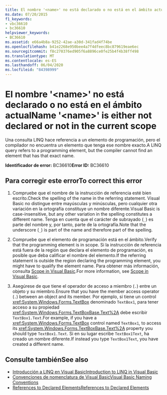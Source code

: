 ```yaml
---
title: El nombre '<name>' no está declarado o no está en el ámbito actual
ms.date: 07/20/2015
f1_keywords:
- vbc36610
- bc36610
helpviewer_keywords:
- BC36610
ms.assetid: e66a4b8a-9252-42ae-a30d-341fad4f74be
ms.openlocfilehash: b41e2268e950bee4a7f4dfeec8bc879619eae6ec
ms.sourcegitcommit: f8c270376ed905f6a8896ce0fe25b4f4b38ff498
ms.translationtype: MT
ms.contentlocale: es-ES
ms.lasthandoff: 06/04/2020
ms.locfileid: "84398999"
---
```

# <a name="name-name-is-either-not-declared-or-not-in-the-current-scope"></a><span data-ttu-id="65f6f-102">El nombre '\<name>' no está declarado o no está en el ámbito actual</span><span class="sxs-lookup"><span data-stu-id="65f6f-102">Name '\<name>' is either not declared or not in the current scope</span></span>
<span data-ttu-id="65f6f-103">Una consulta LINQ hace referencia a un elemento de programación, pero el compilador no encuentra un elemento que tenga ese nombre exacto.</span><span class="sxs-lookup"><span data-stu-id="65f6f-103">A LINQ query refers to a programming element, but the compiler cannot find an element that has that exact name.</span></span>  
  
 <span data-ttu-id="65f6f-104">**Identificador de error:** BC36610</span><span class="sxs-lookup"><span data-stu-id="65f6f-104">**Error ID:** BC36610</span></span>  
  
## <a name="to-correct-this-error"></a><span data-ttu-id="65f6f-105">Para corregir este error</span><span class="sxs-lookup"><span data-stu-id="65f6f-105">To correct this error</span></span>  
  
1. <span data-ttu-id="65f6f-106">Compruebe que el nombre de la instrucción de referencia esté bien escrito.</span><span class="sxs-lookup"><span data-stu-id="65f6f-106">Check the spelling of the name in the referring statement.</span></span> <span data-ttu-id="65f6f-107">Visual Basic no distingue entre mayúsculas y minúsculas, pero cualquier otra variación en la ortografía constituye un nombre diferente.</span><span class="sxs-lookup"><span data-stu-id="65f6f-107">Visual Basic is case-insensitive, but any other variation in the spelling constitutes a different name.</span></span> <span data-ttu-id="65f6f-108">Tenga en cuenta que el carácter de subrayado (`_`) es parte del nombre y, por tanto, parte de la ortografía.</span><span class="sxs-lookup"><span data-stu-id="65f6f-108">Note that the underscore (`_`) is part of the name and therefore part of the spelling.</span></span>  
  
2. <span data-ttu-id="65f6f-109">Compruebe que el elemento de programación está en el ámbito.</span><span class="sxs-lookup"><span data-stu-id="65f6f-109">Verify that the programming element is in scope.</span></span> <span data-ttu-id="65f6f-110">Si la instrucción de referencia está fuera de la región que declara el elemento de programación, es posible que deba calificar el nombre del elemento.</span><span class="sxs-lookup"><span data-stu-id="65f6f-110">If the referring statement is outside the region declaring the programming element, you might have to qualify the element name.</span></span> <span data-ttu-id="65f6f-111">Para obtener más información, consulta [Scope in Visual Basic](../programming-guide/language-features/declared-elements/scope.md).</span><span class="sxs-lookup"><span data-stu-id="65f6f-111">For more information, see [Scope in Visual Basic](../programming-guide/language-features/declared-elements/scope.md).</span></span>  
  
3. <span data-ttu-id="65f6f-112">Asegúrese de que tiene el operador de acceso a miembro (`.`) entre un objeto y su miembro.</span><span class="sxs-lookup"><span data-stu-id="65f6f-112">Ensure that you have the member access operator (`.`) between an object and its member.</span></span> <span data-ttu-id="65f6f-113">Por ejemplo, si tiene un control <xref:System.Windows.Forms.TextBox> denominado `TextBox1`, para tener acceso a su propiedad <xref:System.Windows.Forms.TextBoxBase.Text%2A> debe escribir `TextBox1.Text`.</span><span class="sxs-lookup"><span data-stu-id="65f6f-113">For example, if you have a <xref:System.Windows.Forms.TextBox> control named `TextBox1`, to access its <xref:System.Windows.Forms.TextBoxBase.Text%2A> property you should type `TextBox1.Text`.</span></span> <span data-ttu-id="65f6f-114">Si en su lugar escribe `TextBox1Text`, ha creado un nombre diferente.</span><span class="sxs-lookup"><span data-stu-id="65f6f-114">If instead you type `TextBox1Text`, you have created a different name.</span></span>  
  
## <a name="see-also"></a><span data-ttu-id="65f6f-115">Consulte también</span><span class="sxs-lookup"><span data-stu-id="65f6f-115">See also</span></span>

- [<span data-ttu-id="65f6f-116">Introducción a LINQ en Visual Basic</span><span class="sxs-lookup"><span data-stu-id="65f6f-116">Introduction to LINQ in Visual Basic</span></span>](../programming-guide/language-features/linq/introduction-to-linq.md)
- [<span data-ttu-id="65f6f-117">Convenciones de nomenclatura de Visual Basic</span><span class="sxs-lookup"><span data-stu-id="65f6f-117">Visual Basic Naming Conventions</span></span>](../programming-guide/program-structure/naming-conventions.md)
- [<span data-ttu-id="65f6f-118">References to Declared Elements</span><span class="sxs-lookup"><span data-stu-id="65f6f-118">References to Declared Elements</span></span>](../programming-guide/language-features/declared-elements/references-to-declared-elements.md)
